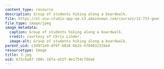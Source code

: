 ```yaml
---
content_type: resource
description: Group of students hiking along a boardwalk.
file: https://ol-ocw-studio-app-qa.s3.amazonaws.com/courses/12-753-geodynamics-seminar-spring-2006/675c6a87180c18faa52f9e1754cfdda6_3.jpg
file_type: image/jpeg
image_metadata:
  caption: Group of students hiking along a boardwalk.
  credit: courtesy of Chris Linder.
  image-alt: Group of students hiking along a boardwalk.
parent_uid: c3d972e9-df6f-b026-6b2b-4704032328e4
resourcetype: Image
title: 3.jpg
uid: 675c6a87-180c-18fa-a52f-9e1754cfdda6
---
```

